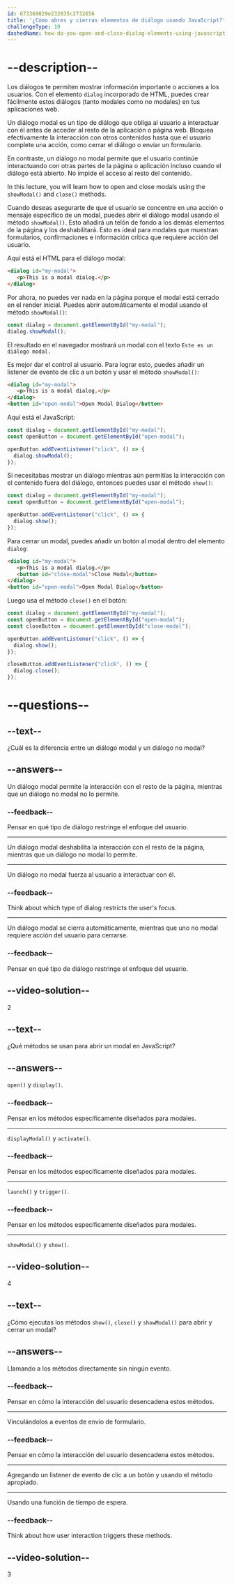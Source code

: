 ```yaml
---
id: 673369829e232835c2732656
title: '¿Cómo abres y cierras elementos de diálogo usando JavaScript?'
challengeType: 19
dashedName: how-do-you-open-and-close-dialog-elements-using-javascript
---
```


# --description--

Los diálogos te permiten mostrar información importante o acciones a los usuarios. Con el elemento `dialog` incorporado de HTML, puedes crear fácilmente estos diálogos (tanto modales como no modales) en tus aplicaciones web.

Un diálogo modal es un tipo de diálogo que obliga al usuario a interactuar con él antes de acceder al resto de la aplicación o página web. Bloquea efectivamente la interacción con otros contenidos hasta que el usuario complete una acción, como cerrar el diálogo o enviar un formulario.

En contraste, un diálogo no modal permite que el usuario continúe interactuando con otras partes de la página o aplicación incluso cuando el diálogo está abierto. No impide el acceso al resto del contenido.

In this lecture, you will learn how to open and close modals using the `showModal()` and `close()` methods.

Cuando deseas asegurarte de que el usuario se concentre en una acción o mensaje específico de un modal, puedes abrir el diálogo modal usando el método `showModal()`. Esto añadirá un telón de fondo a los demás elementos de la página y los deshabilitará. Esto es ideal para modales que muestran formularios, confirmaciones e información crítica que requiere acción del usuario. 

Aquí está el HTML para el diálogo modal:

```html
<dialog id="my-modal">
   <p>This is a modal dialog.</p>
</dialog>
```

Por ahora, no puedes ver nada en la página porque el modal está cerrado en el render inicial. Puedes abrir automáticamente el modal usando el método `showModal()`:

```js
const dialog = document.getElementById("my-modal");
dialog.showModal();
```

El resultado en el navegador mostrará un modal con el texto `Este es un diálogo modal.`

Es mejor dar el control al usuario. Para lograr esto, puedes añadir un listener de evento de clic a un botón y usar el método `showModal()`:

```html
<dialog id="my-modal">
   <p>This is a modal dialog.</p>
</dialog>
<button id="open-modal">Open Modal Dialog</button>
```

Aquí está el JavaScript:

```js
const dialog = document.getElementById("my-modal");
const openButton = document.getElementById("open-modal");

openButton.addEventListener("click", () => {
  dialog.showModal();
});
```

Si necesitabas mostrar un diálogo mientras aún permitías la interacción con el contenido fuera del diálogo, entonces puedes usar el método `show()`:

```js
const dialog = document.getElementById("my-modal");
const openButton = document.getElementById("open-modal");

openButton.addEventListener("click", () => {
  dialog.show();
});
```

Para cerrar un modal, puedes añadir un botón al modal dentro del elemento `dialog`:

```html
<dialog id="my-modal">
   <p>This is a modal dialog.</p>
   <button id="close-modal">Close Modal</button>
</dialog>
<button id="open-modal">Open Modal Dialog</button>
```

Luego usa el método `close()` en el botón:

```js
const dialog = document.getElementById("my-modal");
const openButton = document.getElementById("open-modal");
const closeButton = document.getElementById("close-modal");

openButton.addEventListener("click", () => {
  dialog.show();
});

closeButton.addEventListener("click", () => {
  dialog.close();
});
```

# --questions--

## --text--

¿Cuál es la diferencia entre un diálogo modal y un diálogo no modal?

## --answers--

Un diálogo modal permite la interacción con el resto de la página, mientras que un diálogo no modal no lo permite.

### --feedback--

Pensar en qué tipo de diálogo restringe el enfoque del usuario.

---

Un diálogo modal deshabilita la interacción con el resto de la página, mientras que un diálogo no modal lo permite.

---

Un diálogo no modal fuerza al usuario a interactuar con él.

### --feedback--

Think about which type of dialog restricts the user's focus.

---

Un diálogo modal se cierra automáticamente, mientras que uno no modal requiere acción del usuario para cerrarse.

### --feedback--

Pensar en qué tipo de diálogo restringe el enfoque del usuario.

## --video-solution--

2

## --text--

¿Qué métodos se usan para abrir un modal en JavaScript?

## --answers--

`open()` y `display()`.

### --feedback--

Pensar en los métodos específicamente diseñados para modales.

---

`displayModal()` y `activate()`.

### --feedback--

Pensar en los métodos específicamente diseñados para modales.

---

`launch()` y `trigger()`.

### --feedback--

Pensar en los métodos específicamente diseñados para modales.

---

`showModal()` y `show()`.

## --video-solution--

4

## --text--

¿Cómo ejecutas los métodos `show()`, `close()` y `showModal()` para abrir y cerrar un modal?

## --answers--

Llamando a los métodos directamente sin ningún evento.

### --feedback--

Pensar en cómo la interacción del usuario desencadena estos métodos.

---

Vinculándolos a eventos de envío de formulario.

### --feedback--

Pensar en cómo la interacción del usuario desencadena estos métodos.

---

Agregando un listener de evento de clic a un botón y usando el método apropiado.

---

Usando una función de tiempo de espera.

### --feedback--

Think about how user interaction triggers these methods.

## --video-solution--

3
